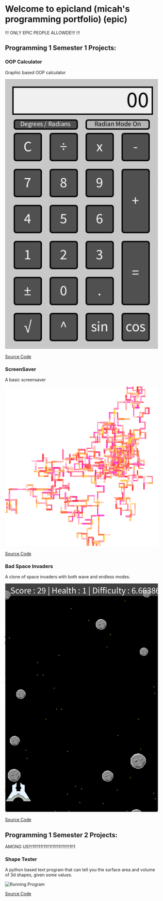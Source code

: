 # Welcome to epicland (micah's programming portfolio) (epic)

!!! ONLY EPIC PEOPLE ALLOWDE!!! !!!

## Programming 1 Semester 1 Projects:

### OOP Calculator
Graphic based OOP calculator

![Running Calculator](https://github.com/MisterNo0ne/A2Programming1Portfolio/blob/gh-pages/images/calclater.png?raw=true)

[Source Code](https://github.com/MisterNo0ne/A2Programming1Portfolio/tree/gh-pages/src/calculator)

### ScreenSaver
A basic screensaver

![Running ScreenSaver](https://github.com/MisterNo0ne/A2Programming1Portfolio/blob/gh-pages/images/scrsav.png?raw=true)

[Source Code](https://github.com/MisterNo0ne/A2Programming1Portfolio/tree/gh-pages/src/ScreenSaver)

### Bad Space Invaders
A clone of space invaders with both wave and endless modes.

![Running Game](https://github.com/MisterNo0ne/A2Programming1Portfolio/blob/gh-pages/images/spasegaem.png?raw=true)

[Source Code](https://github.com/MisterNo0ne/A2Programming1Portfolio/tree/gh-pages/src/SpaceGame)

## Programming 1 Semester 2 Projects:
AMONG US!!!11!111!11!!1!11!11!!1!!!!1!!1

### Shape Tester
A python based text program that can tell you the surface area and volume of 3d shapes, given some values.

![Running Program]()

[Source Code]()
